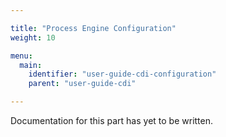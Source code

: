 ```yaml
---

title: "Process Engine Configuration"
weight: 10

menu:
  main:
    identifier: "user-guide-cdi-configuration"
    parent: "user-guide-cdi"

---
```



Documentation for this part has yet to be written.
